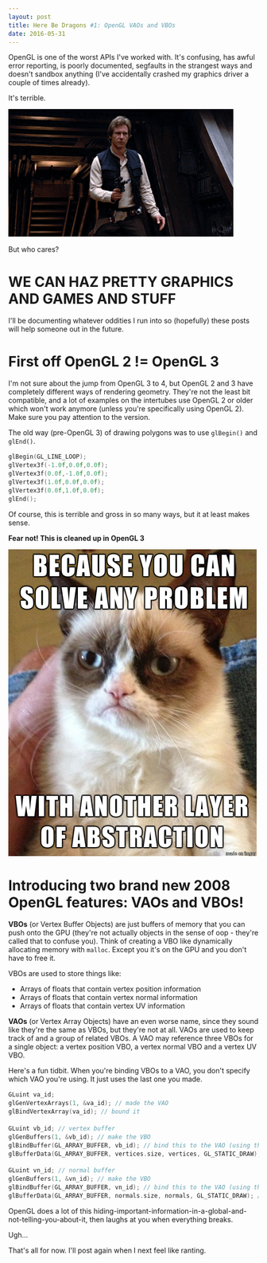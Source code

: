 ```yaml
---
layout: post
title: Here Be Dragons #1: OpenGL VAOs and VBOs
date: 2016-05-31
---
```


OpenGL is one of the worst APIs I've worked with. It's confusing, has awful error reporting, is poorly documented, segfaults in the strangest ways and doesn't sandbox anything (I've accidentally crashed my graphics driver a couple of times already).

It's terrible.

![](/images/whocares.gif)

But who cares?

# WE CAN HAZ PRETTY GRAPHICS AND GAMES AND STUFF

I'll be documenting whatever oddities I run into so (hopefully) these posts will help someone out in the future.

# First off OpenGL 2 != OpenGL 3

I'm not sure about the jump from OpenGL 3 to 4, but OpenGL 2 and 3 have completely different ways of rendering geometry. They're not the least bit compatible, and a lot of examples on the intertubes use OpenGL 2 or older which won't work anymore (unless you're specifically using OpenGL 2). Make sure you pay attention to the version.

The old way (pre-OpenGL 3) of drawing polygons was to use `glBegin()` and `glEnd()`.

```c
glBegin(GL_LINE_LOOP);
glVertex3f(-1.0f,0.0f,0.0f);
glVertex3f(0.0f,-1.0f,0.0f);
glVertex3f(1.0f,0.0f,0.0f);
glVertex3f(0.0f,1.0f,0.0f);
glEnd();
```

Of course, this is terrible and gross in so many ways, but it at least makes sense.

**Fear not! This is cleaned up in OpenGL 3**

![](/images/abstraction.png)

# Introducing two brand new 2008 OpenGL features: VAOs and VBOs!

**VBOs** (or Vertex Buffer Objects) are just buffers of memory that you can push onto the GPU (they're not actually objects in the sense of oop - they're called that to confuse you). Think of creating a VBO like dynamically allocating memory with `malloc`. Except you it's on the GPU and you don't have to free it.

VBOs are used to store things like:

* Arrays of floats that contain vertex position information
* Arrays of floats that contain vertex normal information
* Arrays of floats that contain vertex UV information

**VAOs** (or Vertex Array Objects) have an even worse name, since they sound like they're the same as VBOs, but they're not at all. VAOs are used to keep track of and a group of related VBOs. A VAO may reference three VBOs for a single object: a vertex position VBO, a vertex normal VBO and a vertex UV VBO.

Here's a fun tidbit. When you're binding VBOs to a VAO, you don't specify which VAO you're using. It just uses the last one you made.

```c
GLuint va_id;
glGenVertexArrays(1, &va_id); // made the VAO
glBindVertexArray(va_id); // bound it

GLuint vb_id; // vertex buffer
glGenBuffers(1, &vb_id); // make the VBO
glBindBuffer(GL_ARRAY_BUFFER, vb_id); // bind this to the VAO (using the last VAO)
glBufferData(GL_ARRAY_BUFFER, vertices.size, vertices, GL_STATIC_DRAW); // pop the data on

GLuint vn_id; // normal buffer
glGenBuffers(1, &vn_id); // make the VBO
glBindBuffer(GL_ARRAY_BUFFER, vn_id); // bind this to the VAO (using the last VAO)
glBufferData(GL_ARRAY_BUFFER, normals.size, normals, GL_STATIC_DRAW); // pop the data on
```

OpenGL does a lot of this hiding-important-information-in-a-global-and-not-telling-you-about-it, then laughs at you when everything breaks.

Ugh...

That's all for now. I'll post again when I next feel like ranting.
